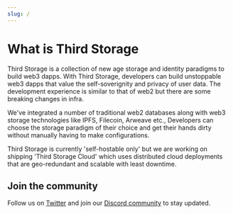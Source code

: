 ```yaml
---
slug: /
---
```


# What is Third Storage

Third Storage is a collection of new age storage and identity paradigms to build web3 dapps. With Third Storage, developers can build unstoppable web3 dapps that value
the self-soverignity and privacy of user data. The development experience is similar to that of web2 but there are some breaking changes in infra.

We've integrated a number of traditional web2 databases along with web3 storage technologies like IPFS, Filecoin, Arweave etc., Developers can choose the storage paradigm
of their choice and get their hands dirty without manually having to make configurations.

Third Storage is currently 'self-hostable only' but we are working on shipping 'Third Storage Cloud' which uses distributed cloud deployments that are geo-redundant and
scalable with least downtime.

## Join the community

Follow us on [Twitter](https://twitter.com/thirdstorage) and join our [Discord community](https://discord.com/invite/T53YedMEg9) to stay updated.